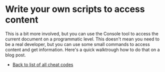 # Write your own scripts to access content

This is a bit more involved, but you can use the Console tool to access the current document on a programmatic level. This doesn't mean you need to be a real developer, but you can use some small commands to access content and get information. Here's a quick walktrough how to do that on a blog post.

* [Back to list of all cheat codes](README.md)